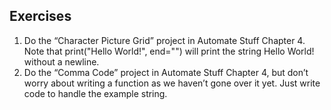## Exercises
1. Do the “Character Picture Grid” project in Automate Stuff Chapter 4. Note that print("Hello World!", end="") will print the string Hello World! without a newline.
2. Do the “Comma Code” project in Automate Stuff Chapter 4, but don’t worry about writing a function as we haven’t gone over it yet. Just write code to handle the example string.